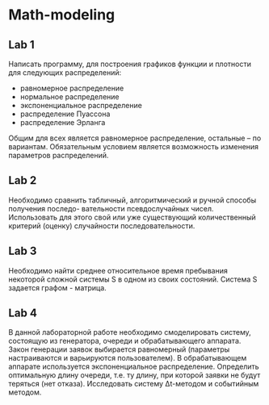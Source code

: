 # Math-modeling

## Lab 1 

Написать программу, для построения графиков функции и плотности для следующих распределений:
- равномерное распределение
- нормальное распределение
- экспоненциальное распределение
- распределение Пуассона
- распределение Эрланга

Общим для всех является равномерное распределение, остальные – по вариантам. Обязательным условием является возможность изменения параметров распределений.


## Lab 2 

Необходимо сравнить табличный, алгоритмический и ручной способы получения последо- вательности псевдослучайных чисел. Использовать для этого свой или уже существующий количественный критерий (оценку) случайности последовательности.

## Lab 3

Необходимо найти среднее относительное время пребывания некоторой сложной системы S в одном из своих состояний. Система S задается графом - матрица.

## Lab 4

В данной лабораторной работе необходимо смоделировать систему, состоящую из генератора, очереди и обрабатывающего аппарата. Закон генерации заявок выбирается равномерный (параметры настраиваются и варьируются пользователем). В обрабатывающем аппарате используется экспоненциальное распределение. Определить оптимальную длину очереди, т.е. ту длину, при которой заявки не будут теряться (нет отказа). Исследовать систему Δt-методом и событийным методом.
